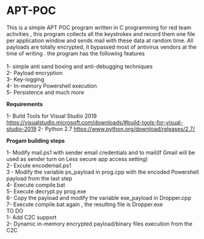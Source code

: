 # APT-POC
This is a simple APT POC program written in C programming for red team activities , this program collects all the keystrokes and record them one file per application window and sends mail with these data at random time. All payloads are totally encrypted, it bypassed most of antivirus vendors at the time of writing . the program has the following features </br></br>
1- simple anti sand boxing and anti-debugging techniques</br>
2- Payload encryption</br>
3- Key-logging</br>
4- In-memory Powershell execution</br> 
5- Persistence 
and much more</br>

<B>Requirements</B>

1- Build Tools for Visual Studio 2019 https://visualstudio.microsoft.com/downloads/#build-tools-for-visual-studio-2019
2- Python 2.7  https://www.python.org/download/releases/2.7/

<B>Progam building steps</B></br>

1- Modify mail.ps1 with sender email credentials and to mail(If Gmail will be used as sender turn on Less secure app access setting)</br>
2- Excute encodemail.ps1</br>
3 - Modify the variable ps_payload in prog.cpp with the encoded Powershell payload from the last step</br>
4- Execute compile.bat</br> 
5- Execute  decrypt.py prog.exe</br>
6- Copy the payload and modify the variable exe_payload in Dropper.cpp</br>
7- Execute compile.bat again , the resulting file is Dropper.exe</br>
TO DO</br>
1- Add C2C support</br> 
2- Dynamic in-memory encrypted payload/binary files execution from the C2C</br>


